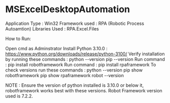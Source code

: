# MSExcelDesktopAutomation

Application Type : Win32 
Framework used : RPA (Robotic Process Autoamtion)
Libraries Used : RPA.Excel.Files

How to Run:

Open cmd as Adminstrator
Install Python 3.10.0 : https://www.python.org/downloads/release/python-3100/
Verify installation by running these commands : python --version pip --version
Run command : pip install robotframework
Run command : pip install rpaframework
To check versions run these commands : 
python --version 
pip show robotframework 
pip show rpaframework 
robot --version

NOTE : Ensure the version of python installed is 3.10.0 or below it, robotframework works best with these versions. Robot Framework version used is 7.2.2.
